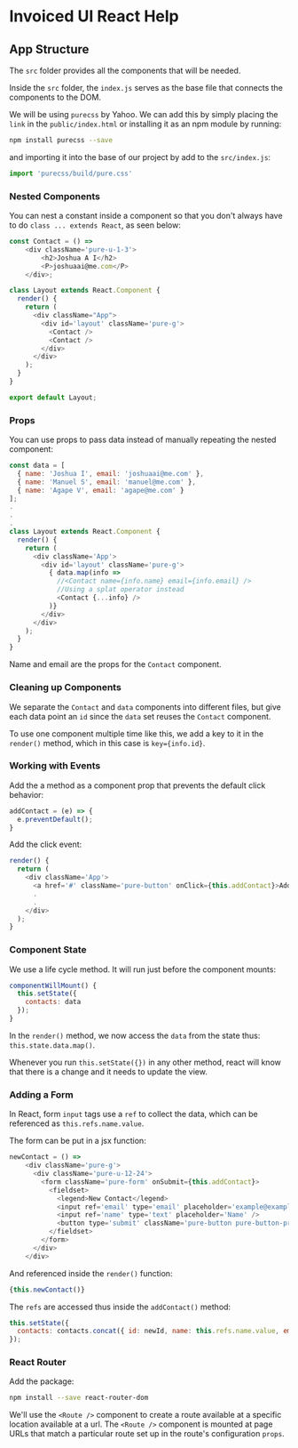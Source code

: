 # Invoiced UI React Help

## App Structure
The `src` folder provides all the components that will be needed.

Inside the `src` folder, the `index.js` serves as the base file that connects the components to the DOM.

We will be using `purecss` by Yahoo. We can add this by simply placing the `link` in the `public/index.html` or installing it as an npm module by running:
```bash
npm install purecss --save
```
and importing it into the base of our project by add to the `src/index.js`:
```js
import 'purecss/build/pure.css'
```

### Nested Components
You can nest a constant inside a component so that you don't always have to do `class ... extends React`, as seen below:
```js
const Contact = () =>
    <div className='pure-u-1-3'>
        <h2>Joshua A I</h2>
        <P>joshuaai@me.com</P>
    </div>;

class Layout extends React.Component {
  render() {
    return (
      <div className="App">
        <div id='layout' className='pure-g'>
          <Contact />
          <Contact />
        </div> 
      </div>
    );
  }
}

export default Layout;
```

### Props
You can use props to pass data instead of manually repeating the nested component:
```js
const data = [
  { name: 'Joshua I', email: 'joshuaai@me.com' },
  { name: 'Manuel S', email: 'manuel@me.com' },
  { name: 'Agape V', email: 'agape@me.com' }
];
.
.
.
class Layout extends React.Component {
  render() {
    return (
      <div className='App'>
        <div id='layout' className='pure-g'>
          { data.map(info => 
            //<Contact name={info.name} email={info.email} />
            //Using a splat operator instead
            <Contact {...info} />  
          )}
        </div> 
      </div>
    );
  }
}
```
Name and email are the props for the `Contact` component.

### Cleaning up Components
We separate the `Contact` and `data` components into different files, but give each data point an `id` since the `data` set reuses the `Contact` component. 

To use one component multiple time like this, we add a key to it in the `render()` method, which in this case is `key={info.id}`.

### Working with Events
Add the a method as a component prop that prevents the default click behavior:
```js
addContact = (e) => {
  e.preventDefault();
}
```
Add the click event:
```js
render() {
  return (
    <div className='App'>
      <a href='#' className='pure-button' onClick={this.addContact}>Add Contact</a>
      .
      .
    </div>
  );
}
```

### Component State
We use a life cycle method. It will run just before the component mounts:
```js
componentWillMount() {
  this.setState({
    contacts: data
  });
} 
```

In the `render()` method, we now access the `data` from the state thus: `this.state.data.map()`.

Whenever you run `this.setState({})` in any other method, react will know that there is a change and it needs to update the view.

### Adding a Form
In React, form `input` tags use a `ref` to collect the data, which can be referenced as `this.refs.name.value`.

The form can be put in a jsx function:
```js
newContact = () => 
    <div className='pure-g'>
      <div className='pure-u-12-24'>
        <form className='pure-form' onSubmit={this.addContact}>
          <fieldset>
            <legend>New Contact</legend>
            <input ref='email' type='email' placeholder='example@example.com' />
            <input ref='name' type='text' placeholder='Name' />
            <button type='submit' className='pure-button pure-button-primary'>Add</button>
          </fieldset>
        </form>
      </div>
    </div>
``` 
And referenced inside the `render()` function:
```js
{this.newContact()}
```

The `refs` are accessed thus inside the `addContact()` method:
```js
this.setState({
  contacts: contacts.concat({ id: newId, name: this.refs.name.value, email: this.refs.email.value })
});
```

### React Router
Add the package:
```bash
npm install --save react-router-dom
```

We'll use the `<Route />` component to create a route available at a specific location available at a url. The `<Route />` component is mounted at page URLs that match a particular route set up in the route's configuration `props`.

 